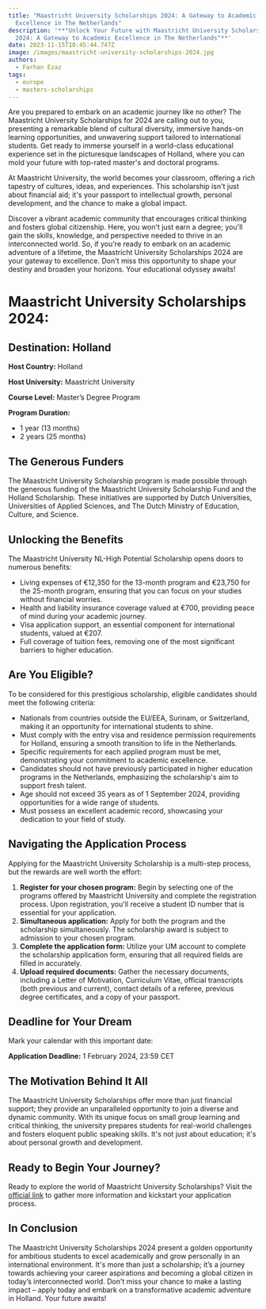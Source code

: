 ```yaml
---
title: "Maastricht University Scholarships 2024: A Gateway to Academic
  Excellence in The Netherlands"
description: '**"Unlock Your Future with Maastricht University Scholarships
  2024: A Gateway to Academic Excellence in The Netherlands"**'
date: 2023-11-15T10:45:44.747Z
image: /images/maastricht-university-scholarships-2024.jpg
authors:
  - Farhan Ezaz
tags:
  - europe
  - masters-scholarships
---
```

Are you prepared to embark on an academic journey like no other? The Maastricht University Scholarships for 2024 are calling out to you, presenting a remarkable blend of cultural diversity, immersive hands-on learning opportunities, and unwavering support tailored to international students. Get ready to immerse yourself in a world-class educational experience set in the picturesque landscapes of Holland, where you can mold your future with top-rated master's and doctoral programs.

At Maastricht University, the world becomes your classroom, offering a rich tapestry of cultures, ideas, and experiences. This scholarship isn't just about financial aid; it's your passport to intellectual growth, personal development, and the chance to make a global impact. 

Discover a vibrant academic community that encourages critical thinking and fosters global citizenship. Here, you won't just earn a degree; you'll gain the skills, knowledge, and perspective needed to thrive in an interconnected world. So, if you're ready to embark on an academic adventure of a lifetime, the Maastricht University Scholarships 2024 are your gateway to excellence. Don't miss this opportunity to shape your destiny and broaden your horizons. Your educational odyssey awaits!

# Maastricht University Scholarships 2024:

## Destination: Holland

**Host Country:** Holland

**Host University:** Maastricht University

**Course Level:** Master’s Degree Program

**Program Duration:**

* 1 year (13 months)
* 2 years (25 months)

## The Generous Funders

The Maastricht University Scholarship program is made possible through the generous funding of the Maastricht University Scholarship Fund and the Holland Scholarship. These initiatives are supported by Dutch Universities, Universities of Applied Sciences, and The Dutch Ministry of Education, Culture, and Science.

## Unlocking the Benefits

The Maastricht University NL-High Potential Scholarship opens doors to numerous benefits:

* Living expenses of €12,350 for the 13-month program and €23,750 for the 25-month program, ensuring that you can focus on your studies without financial worries.
* Health and liability insurance coverage valued at €700, providing peace of mind during your academic journey.
* Visa application support, an essential component for international students, valued at €207.
* Full coverage of tuition fees, removing one of the most significant barriers to higher education.

## Are You Eligible?

To be considered for this prestigious scholarship, eligible candidates should meet the following criteria:

* Nationals from countries outside the EU/EEA, Surinam, or Switzerland, making it an opportunity for international students to shine.
* Must comply with the entry visa and residence permission requirements for Holland, ensuring a smooth transition to life in the Netherlands.
* Specific requirements for each applied program must be met, demonstrating your commitment to academic excellence.
* Candidates should not have previously participated in higher education programs in the Netherlands, emphasizing the scholarship's aim to support fresh talent.
* Age should not exceed 35 years as of 1 September 2024, providing opportunities for a wide range of students.
* Must possess an excellent academic record, showcasing your dedication to your field of study.

## Navigating the Application Process

Applying for the Maastricht University Scholarship is a multi-step process, but the rewards are well worth the effort:

1. **Register for your chosen program:** Begin by selecting one of the programs offered by Maastricht University and complete the registration process. Upon registration, you'll receive a student ID number that is essential for your application.
2. **Simultaneous application:** Apply for both the program and the scholarship simultaneously. The scholarship award is subject to admission to your chosen program.
3. **Complete the application form:** Utilize your UM account to complete the scholarship application form, ensuring that all required fields are filled in accurately.
4. **Upload required documents:** Gather the necessary documents, including a Letter of Motivation, Curriculum Vitae, official transcripts (both previous and current), contact details of a referee, previous degree certificates, and a copy of your passport.

## Deadline for Your Dream

Mark your calendar with this important date:

**Application Deadline:** 1 February 2024, 23:59 CET

## The Motivation Behind It All

The Maastricht University Scholarships offer more than just financial support; they provide an unparalleled opportunity to join a diverse and dynamic community. With its unique focus on small group learning and critical thinking, the university prepares students for real-world challenges and fosters eloquent public speaking skills. It's not just about education; it's about personal growth and development.

## Ready to Begin Your Journey?

Ready to explore the world of Maastricht University Scholarships? Visit the [official link](https://www.maastrichtuniversity.nl/support/your-studies-begin/international-students-coming-maastricht/scholarships/maastricht) to gather more information and kickstart your application process.

## In Conclusion

The Maastricht University Scholarships 2024 present a golden opportunity for ambitious students to excel academically and grow personally in an international environment. It's more than just a scholarship; it’s a journey towards achieving your career aspirations and becoming a global citizen in today’s interconnected world. Don't miss your chance to make a lasting impact – apply today and embark on a transformative academic adventure in Holland. Your future awaits!
